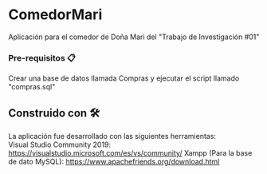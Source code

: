 # ComedorMari
Aplicación para el comedor de Doña Mari del "Trabajo de Investigación #01"

### Pre-requisitos 📋
Crear una base de datos llamada Compras y ejecutar el script llamado "compras.sql"

## Construido con 🛠️
La aplicación fue desarrollado con las siguientes herramientas:<br/>
Visual Studio Community 2019: https://visualstudio.microsoft.com/es/vs/community/
Xampp (Para la base de dato MySQL): https://www.apachefriends.org/download.html
